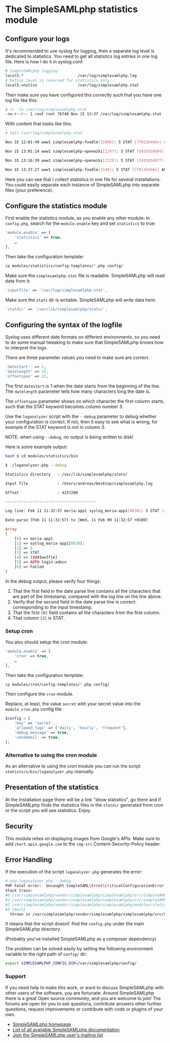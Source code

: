 # The SimpleSAMLphp statistics module

## Configure your logs

It's recommended to use syslog for logging, then a separate log level is
dedicated to statistics. You need to get all statistics log entries
in one log file. Here is how I do it in syslog.conf:

```bash
# SimpleSAMLphp logging
local5.*                        /var/log/simplesamlphp.log
# Notice level is reserved for statistics only...
local5.=notice                  /var/log/simplesamlphp.stat
```

Then make sure you have configured this correctly such that you
have one log file like this:

```bash
# ls -la /var/log/simplesamlphp.stat
-rw-r--r-- 1 root root 76740 Nov 15 13:37 /var/log/simplesamlphp.stat
```

With content that looks like this:

```bash
# tail /var/log/simplesamlphp.stat

Nov 15 12:01:49 www1 simplesamlphp-foodle[31960]: 5 STAT [77013b4b6e] saml20-sp-SSO urn:mace:feide.no:services:no.feide.foodle sam.feide.no andreas@uninett.no

Nov 15 13:01:14 www1 simplesamlphp-openwiki[2247]: 5 STAT [50292b9d04] saml20-sp-SSO urn:mace:feide.no:services:no.feide.openwikicore sam.feide.no NA

Nov 15 13:16:39 www1 simplesamlphp-openwiki[2125]: 5 STAT [3493d5d87f] saml20-sp-SSO urn:mace:feide.no:services:no.feide.openwikicore sam.feide.no NA

Nov 15 13:37:27 www1 simplesamlphp-foodle[3146]: 5 STAT [77013b4b6e] AUTH-login-admin OK
```

Here you can see that I collect statistics in one file for several
installations. You could easily separate each instance of SimpleSAMLphp
into separate files (your preference).

## Configure the statistics module

First enable the statistics module, as you enable any other module: in
`config.php`, search for the `module.enable` key and set `statistics` to true:

```php
'module.enable' => [
    'statistics' => true,
    …
],
```

Then take the configuration template:

```bash
cp modules/statistics/config-templates/*.php config/
```

Make sure the `simplesamlphp.stat` file is readable. SimpleSAMLphp will read data from it:

```php
'inputfile' => '/var/log/simplesamlphp.stat',
```

Make sure the `stats` dir is writable. SimpleSAMLphp will write data here:

```php
'statdir' => '/var/lib/simplesamlphp/stats/',
```

## Configuring the syntax of the logfile

Syslog uses different date formats on different environments, so you need to do
some manual tweaking to make sure that SimpleSAMLphp knows how to interpret the
logs.

There are three parameter values you need to make sure are correct.

```php
'datestart'  => 1,
'datelength' => 15,
'offsetspan' => 21,
```

The first `datestart` is 1 when the date starts from the beginning of the line.
The `datelength` parameter tells how many characters long the date is.

The `offsetspan` parameter shows on which character the first column starts,
such that the STAT keyword becomes column number 3.

Use the `loganalyzer` script with the `--debug` parameter to debug whether your
configuration is correct. If not, then it easy to see what is wrong, for
example if the STAT keyword is not in column 3.

NOTE: when using `--debug`, no output is being written to disk!

Here is some example output:

```bash
bash $ cd modules/statistics/bin

$ ./loganalyzer.php --debug

Statistics directory   : /var/lib/simplesamlphp/stats/

Input file             : /Users/andreas/Desktop/simplesamlphp.log

Offset                 : 4237200

----------------------------------------

Log line: Feb 11 11:32:57 moria-app1 syslog_moria-app1[6630]: 5 STAT [2d41ee3f1e] AUTH-login-admin Failed

Date parse [Feb 11 11:32:57] to [Wed, 11 Feb 09 11:32:57 +0100]
```

```php
Array
(
    [0] => moria-app1
    [1] => syslog_moria-app1[6630]:
    [2] => 5
    [3] => STAT
    [4] => [2d41ee3f1e]
    [5] => AUTH-login-admin
    [6] => Failed
)
```

In the debug output, please verify four things:

 1. That the first field in the date parse line contains all the characters
    that are part of the timestamp, compared with the log line on the line
    above.
 2. Verify that the second field in the date parse line is correct:
    corresponding to the input timestamp.
 3. That the first `[0]` field contains all the characters from the
    first column.
 4. That column `[3]` is STAT.

### Setup cron

You also should setup the cron module:

```php
'module.enable' => [
    'cron' => true,
    …
],
```

Then take the configuration template:

```bash
cp modules/cron/config-templates/*.php config/
```

Then configure the `cron` module.

Replace, at least, the value `secret` with your secret value into the `module_cron.php` config file:

```php
$config = [
    'key' => 'secret',
    'allowed_tags' => ['daily', 'hourly', 'frequent'],
    'debug_message' => true,
    'sendemail' => true,
];
```

### Alternative to using the cron module

As an alternative to using the cron module you can run the
script `statistics/bin/loganalyzer.php` manually.

## Presentation of the statistics

At the Installation page there will be a link "show statistics", go there and
if SimpleSAMLphp finds the statistics files in the `statdir` generated from
cron or the script you will see statistics. Enjoy.

## Security

This module relies on displaying images from Google's APIs. Make sure to add
`chart.apis.google.com` to the `img-src` Content-Security-Policy header.

## Error Handling

If the execution of the script `loganalyzer.php` generates the error:

```bash
# php loganalyzer.php --debug
PHP Fatal error:  Uncaught SimpleSAML\Error\CriticalConfigurationError: The configuration (config/config.php) is invalid: Missing configuration file in /var/simplesamlphp/vendor/simplesamlphp/simplesamlphp/src/SimpleSAML/Error/CriticalConfigurationError.php:84
Stack trace:
#0 /var/simplesamlphp/vendor/simplesamlphp/simplesamlphp/src/SimpleSAML/Configuration.php(348): SimpleSAML\Error\CriticalConfigurationError::fromException()
#1 /var/simplesamlphp/vendor/simplesamlphp/simplesamlphp/src/SimpleSAML/Utils/Time.php(57): SimpleSAML\Configuration::getInstance()
#2 /var/simplesamlphp/vendor/simplesamlphp/simplesamlphp/modules/statistics/bin/loganalyzer.php(17): SimpleSAML\Utils\Time->initTimezone()
#3 {main}
  thrown in /var/simplesamlphp/vendor/simplesamlphp/simplesamlphp/src/SimpleSAML/Error/CriticalConfigurationError.php on line 84
```

It means that the script doesnt' find the `config.php` under the main SimpleSAMLphp directory.

(Probably you've installed SimpleSAMLphp as a composer dependency)

The problem can be solved easily by setting the following environment variable to the right path of `config/` dir:

```bash
export SIMPLESAMLPHP_CONFIG_DIR=/var/simplesamlphp/config/
```


### Support

If you need help to make this work, or want to discuss SimpleSAMLphp with other
users of the software, you are fortunate: Around SimpleSAMLphp there is a great
Open source community, and you are welcome to join! The forums are open for you
to ask questions, contribute answers other further questions, request
improvements or contribute with code or plugins of your own.

- [SimpleSAMLphp homepage](http://simplesamlphp.org)
- [List of all available SimpleSAMLphp documentation](http://simplesamlphp.org/docs/stable/)
- [Join the SimpleSAMLphp user's mailing list](http://simplesamlphp.org/lists)
